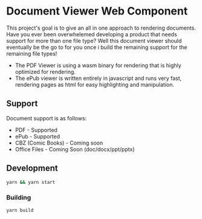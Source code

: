 # Document Viewer Web Component

This project's goal is to give an all in one approach to rendering documents. Have you ever been overwhelemed developing a product that needs support for more than one file type? Well this document viewer should eventually be the go to for you once i build the remaining support for the remaining file types!

- The PDF Viewer is using a wasm binary for rendering that is highly optimized for rendering. 
- The ePub viewer is written entirely in javascript and runs very fast, rendering pages as html for easy highlighting and manipulation.

## Support

Document support is as follows:
- PDF - Supported
- ePub - Supported
- CBZ (Comic Books) - Coming soon
- Office Files - Coming Soon (doc/docx/ppt/pptx)

## Development

```bash
yarn && yarn start
```

### Building

```bash
yarn build
```
